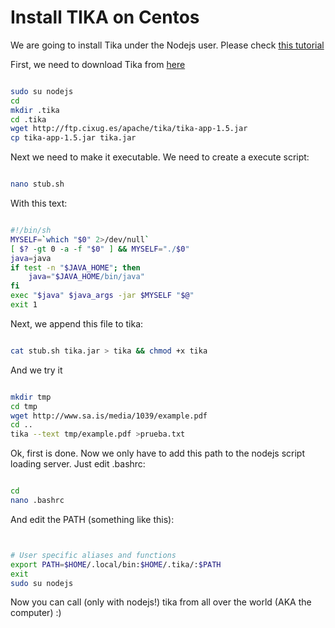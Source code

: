 # Install TIKA on Centos

We are going to install Tika under the Nodejs user. Please check [this tutorial](https://bitbucket.org/iadlearning-team/iadlearning-wiki/wiki/nodejs)

First, we need to download Tika from [here](http://tika.apache.org/download.html)


```bash

sudo su nodejs
cd 
mkdir .tika
cd .tika
wget http://ftp.cixug.es/apache/tika/tika-app-1.5.jar
cp tika-app-1.5.jar tika.jar
```

Next we need to make it executable. We need to create a execute script:

```bash

nano stub.sh

```

With this text:

```bash

#!/bin/sh
MYSELF=`which "$0" 2>/dev/null`
[ $? -gt 0 -a -f "$0" ] && MYSELF="./$0"
java=java
if test -n "$JAVA_HOME"; then
    java="$JAVA_HOME/bin/java"
fi
exec "$java" $java_args -jar $MYSELF "$@"
exit 1 

```

Next, we append this file to tika:

```bash

cat stub.sh tika.jar > tika && chmod +x tika
```

And we try it

```bash

mkdir tmp
cd tmp
wget http://www.sa.is/media/1039/example.pdf
cd ..
tika --text tmp/example.pdf >prueba.txt

```

Ok, first is done. Now we only have to add this path to the nodejs script loading server. Just edit .bashrc:

```bash

cd 
nano .bashrc

```

And edit the PATH (something like this):


```bash


# User specific aliases and functions
export PATH=$HOME/.local/bin:$HOME/.tika/:$PATH
exit
sudo su nodejs

```

Now you can call (only with nodejs!) tika from all over the world (AKA the computer) :)



